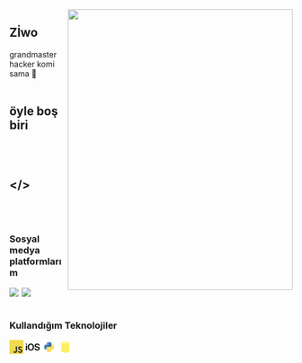 <img src="https://cdn.discordapp.com/attachments/855521255901233172/856666865778294784/ziwo.jpg" align="right" width="400" height="500">

## Zİwo
grandmaster hacker
komi sama 🛐
<br />
<br />

## öyle boş biri

<br />
<br />

 ##  </>

<br />
<br />


### Sosyal medya platformlarım

[<img width="22" src="https://unpkg.com/simple-icons@v5/icons/instagram.svg" align="left" />][instagram]
[<img width="22" src="https://unpkg.com/simple-icons@v5/icons/discord.svg" align="left" />][discord]


[instagram]: https://www.instagram.com/ziworex_/
[discord]: https://discord.com/users/741259291931050054

<br />
<br />


### Kullandığım Teknolojiler
<img src="https://raw.githubusercontent.com/github/explore/80688e429a7d4ef2fca1e82350fe8e3517d3494d/topics/javascript/javascript.png" width="25" height="25">
<img src="https://raw.githubusercontent.com/github/explore/80688e429a7d4ef2fca1e82350fe8e3517d3494d/topics/ios/ios.png" width="25" height="25">
<img src="https://raw.githubusercontent.com/github/explore/80688e429a7d4ef2fca1e82350fe8e3517d3494d/topics/python/python.png" width="25" height="25">
<img src="https://raw.githubusercontent.com/github/explore/285d19f261b6d469fd8a309dddb234371d7be462/topics/database/database.png" width="25" height="25">





<br />
<br />
